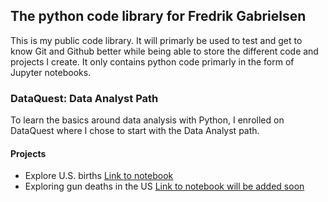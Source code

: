 ## The python code library for Fredrik Gabrielsen

This is my public code library. It will primarly be used to test and get to know Git and Github better while being able to store the different code and projects I create. It only contains python code primarly in the form of Jupyter notebooks. 

### DataQuest: Data Analyst Path
To learn the basics around data analysis with Python, I enrolled on DataQuest where I chose to start with the Data Analyst path.

#### Projects
- Explore U.S. births [Link to notebook](fredrikgabrielsen.github.io/ExploringUSBirths.ipynb)
- Exploring gun deaths in the US [Link to notebook will be added soon](#)
